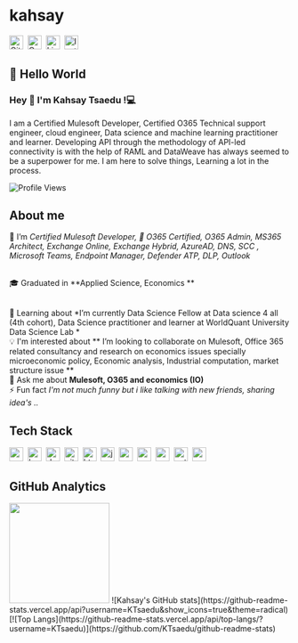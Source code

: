 # kahsay
<a href="https://www.github.com/KTsaedu" target="_blank"><img src="https://img.shields.io/badge/GitHub-100000?style=flat&logo=github&logoColor=white" alt="GitHub Badge" height="25"></a>&nbsp;
<a href="mailto:kascholl25@gmail.com@gmail.com" target="_blank"><img src="https://img.shields.io/badge/Gmail-D14836?style=flat&logo=gmail&logoColor=white" alt="Gmail Badge" height="25"></a>&nbsp;
<a href="https://www.linkedin.com/in/www.linkedin.com/in/kas-tsa" target="_blank"><img src="https://img.shields.io/badge/LinkedIn-0077B5?style=flat&logo=linkedin&logoColor=white" alt="LinkedIn Badge" height="25"></a>&nbsp;
<a href="https://www.instagram.com/Chollk3" target="_blank"><img src="https://img.shields.io/badge/Instagram-E4405F?style=flat&logo=instagram&logoColor=white" alt="Instagram Badge" height="25"></a>&nbsp;

## 👋 Hello World
### Hey 👋 I'm Kahsay Tsaedu !💻

I am a Certified Mulesoft Developer, Certified O365 Technical support engineer, cloud engineer, Data science and machine learning practitioner and learner. 
Developing API through the methodology of API-led connectivity is with the help of RAML and DataWeave has always seemed to be a superpower for me. I am here to solve things, Learning a lot in the process.

![Profile Views](https://komarev.com/ghpvc/?username=KTsaedu&theme=default&color=blue&style=flat&label=Profile+Views)



## About me
🔭&nbsp;I’m  *Certified Mulesoft Developer, 🌱 O365 Certified, O365 Admin, MS365 Architect, Exchange Online, Exchange Hybrid, AzureAD, DNS, SCC , Microsoft Teams, Endpoint Manager, Defender ATP, DLP, Outlook*

<br/>🎓&nbsp;Graduated in **Applied Science, Economics **

<br/>🌱&nbsp;Learning about *I’m currently Data Science Fellow at Data science  4 all (4th cohort), Data Science practitioner and learner at WorldQuant University Data Science Lab *
<br/>💡&nbsp;I'm interested about ** I’m looking to collaborate on  Mulesoft, Office 365 related  consultancy and research on economics issues specially microeconomic policy, Economic analysis, Industrial computation, market structure issue **
<br/>💬&nbsp;Ask me about **Mulesoft, O365 and economics (IO)**
<br/>⚡&nbsp;Fun fact *I'm not much funny but i like talking with new  friends, sharing idea's ..*

## Tech Stack
<img src="https://img.shields.io/badge/Apache-05122A?style=flat&logo=apache" alt="apache Badge" height="25">&nbsp;
<img src="https://img.shields.io/badge/Bash-05122A?style=flat&logo=gnu-bash" alt="bash Badge" height="25">&nbsp;
<img src="https://img.shields.io/badge/Docker-05122A?style=flat&logo=docker" alt="docker Badge" height="25">&nbsp;
<img src="https://img.shields.io/badge/Git-05122A?style=flat&logo=git" alt="git Badge" height="25">&nbsp;
<img src="https://img.shields.io/badge/Html5-05122A?style=flat&logo=html5" alt="html5 Badge" height="25">&nbsp;
<img src="https://img.shields.io/badge/Java-05122A?style=flat&logo=java" alt="java Badge" height="25">&nbsp;
<img src="https://img.shields.io/badge/Matlab-05122A?style=flat&logo=matlab" alt="matlab Badge" height="25">&nbsp;
<img src="https://img.shields.io/badge/Oracle-05122A?style=flat&logo=oracle" alt="oracle Badge" height="25">&nbsp;
<img src="https://img.shields.io/badge/Postgresql-05122A?style=flat&logo=postgresql" alt="postgresql Badge" height="25">&nbsp;
<img src="https://img.shields.io/badge/Python-05122A?style=flat&logo=python" alt="python Badge" height="25">&nbsp;
<img src="https://img.shields.io/badge/R-05122A?style=flat&logo=r" alt="r Badge" height="25">&nbsp;

## GitHub Analytics
<div>
<img height="180em" src="https://github-readme-streak-stats.herokuapp.com/?user=KTsaedu&theme=default"> 
![Kahsay's GitHub stats](https://github-readme-stats.vercel.app/api?username=KTsaedu&show_icons=true&theme=radical)
[![Top Langs](https://github-readme-stats.vercel.app/api/top-langs/?username=KTsaedu)](https://github.com/KTsaedu/github-readme-stats)
</div>













